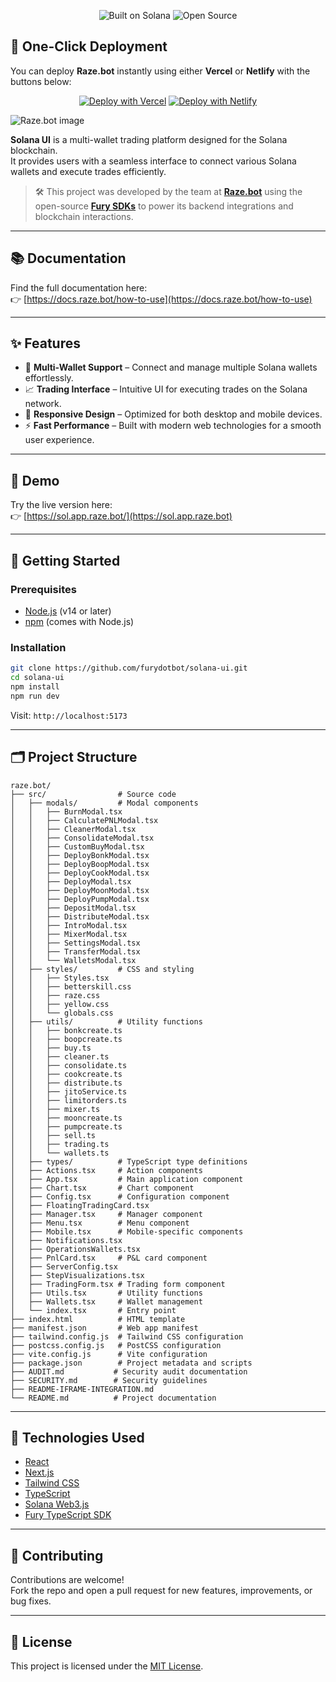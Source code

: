 <p align="center">

  <img src="https://img.shields.io/badge/Built%20on-Solana-3a0ca3?style=for-the-badge&logo=solana" alt="Built on Solana" />
  <img src="https://img.shields.io/badge/Open%20Source-Yes-00b386?style=for-the-badge&logo=github" alt="Open Source" />
</p>

## 🚀 One-Click Deployment

You can deploy **Raze.bot** instantly using either **Vercel** or **Netlify** with the buttons below:

<div align="center">

[![Deploy with Vercel](https://vercel.com/button)](https://vercel.com/new/git/external?repository-url=https://github.com/furydotbot/raze.bot)
[![Deploy with Netlify](https://www.netlify.com/img/deploy/button.svg)](https://app.netlify.com/start/deploy?repository=https://github.com/furydotbot/raze.bot)

</div>

![Raze.bot image](https://i.imgur.com/fDrfNv3.png)

**Solana UI** is a multi-wallet trading platform designed for the Solana blockchain.  
It provides users with a seamless interface to connect various Solana wallets and execute trades efficiently.

> 🛠️ This project was developed by the team at [**Raze.bot**](https://raze.bot) using the open-source [**Fury SDKs**](https://github.com/furydotbot) to power its backend integrations and blockchain interactions.

---

## 📚 Documentation

Find the full documentation here:  
👉 [https://docs.raze.bot/how-to-use](https://docs.raze.bot/how-to-use)

---

## ✨ Features

- 🔑 **Multi-Wallet Support** – Connect and manage multiple Solana wallets effortlessly.
- 📈 **Trading Interface** – Intuitive UI for executing trades on the Solana network.
- 📱 **Responsive Design** – Optimized for both desktop and mobile devices.
- ⚡ **Fast Performance** – Built with modern web technologies for a smooth user experience.

---

## 🚀 Demo

Try the live version here:  
👉 [https://sol.app.raze.bot/](https://sol.app.raze.bot)

---

## 🧰 Getting Started

### Prerequisites

- [Node.js](https://nodejs.org/) (v14 or later)
- [npm](https://www.npmjs.com/) (comes with Node.js)

### Installation

```bash
git clone https://github.com/furydotbot/solana-ui.git
cd solana-ui
npm install
npm run dev
```

Visit: `http://localhost:5173`

---

## 🗂 Project Structure

```
raze.bot/
├── src/                # Source code
│   ├── modals/         # Modal components
│   │   ├── BurnModal.tsx
│   │   ├── CalculatePNLModal.tsx
│   │   ├── CleanerModal.tsx
│   │   ├── ConsolidateModal.tsx
│   │   ├── CustomBuyModal.tsx
│   │   ├── DeployBonkModal.tsx
│   │   ├── DeployBoopModal.tsx
│   │   ├── DeployCookModal.tsx
│   │   ├── DeployModal.tsx
│   │   ├── DeployMoonModal.tsx
│   │   ├── DeployPumpModal.tsx
│   │   ├── DepositModal.tsx
│   │   ├── DistributeModal.tsx
│   │   ├── IntroModal.tsx
│   │   ├── MixerModal.tsx
│   │   ├── SettingsModal.tsx
│   │   ├── TransferModal.tsx
│   │   └── WalletsModal.tsx
│   ├── styles/         # CSS and styling
│   │   ├── Styles.tsx
│   │   ├── betterskill.css
│   │   ├── raze.css
│   │   ├── yellow.css
│   │   └── globals.css
│   ├── utils/          # Utility functions
│   │   ├── bonkcreate.ts
│   │   ├── boopcreate.ts
│   │   ├── buy.ts
│   │   ├── cleaner.ts
│   │   ├── consolidate.ts
│   │   ├── cookcreate.ts
│   │   ├── distribute.ts
│   │   ├── jitoService.ts
│   │   ├── limitorders.ts
│   │   ├── mixer.ts
│   │   ├── mooncreate.ts
│   │   ├── pumpcreate.ts
│   │   ├── sell.ts
│   │   ├── trading.ts
│   │   └── wallets.ts
│   ├── types/          # TypeScript type definitions
│   ├── Actions.tsx     # Action components
│   ├── App.tsx         # Main application component
│   ├── Chart.tsx       # Chart component
│   ├── Config.tsx      # Configuration component
│   ├── FloatingTradingCard.tsx
│   ├── Manager.tsx     # Manager component
│   ├── Menu.tsx        # Menu component
│   ├── Mobile.tsx      # Mobile-specific components
│   ├── Notifications.tsx
│   ├── OperationsWallets.tsx
│   ├── PnlCard.tsx     # P&L card component
│   ├── ServerConfig.tsx
│   ├── StepVisualizations.tsx
│   ├── TradingForm.tsx # Trading form component
│   ├── Utils.tsx       # Utility functions
│   ├── Wallets.tsx     # Wallet management
│   └── index.tsx       # Entry point
├── index.html          # HTML template
├── manifest.json       # Web app manifest
├── tailwind.config.js  # Tailwind CSS configuration
├── postcss.config.js   # PostCSS configuration
├── vite.config.js      # Vite configuration
├── package.json        # Project metadata and scripts
├── AUDIT.md           # Security audit documentation
├── SECURITY.md        # Security guidelines
├── README-IFRAME-INTEGRATION.md
└── README.md          # Project documentation
```

---

## 🧪 Technologies Used

- [React](https://reactjs.org/)
- [Next.js](https://nextjs.org/)
- [Tailwind CSS](https://tailwindcss.com/)
- [TypeScript](https://www.typescriptlang.org/)
- [Solana Web3.js](https://solana-labs.github.io/solana-web3.js/)
- [Fury TypeScript SDK](https://github.com/furydotbot/typescript-sdk)

---

## 🤝 Contributing

Contributions are welcome!  
Fork the repo and open a pull request for new features, improvements, or bug fixes.

---

## 📄 License

This project is licensed under the [MIT License](LICENSE).
